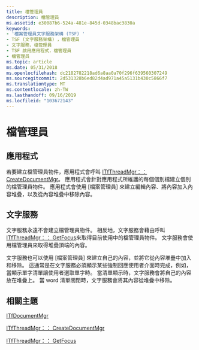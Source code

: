```yaml
---
title: 檔管理員
description: 檔管理員
ms.assetid: e30087b6-524a-481e-845d-0348bac3830a
keywords:
- '檔案管理員文字服務架構 (TSF) '
- TSF (文字服務架構) ，檔管理員
- 文字服務，檔管理員
- TSF 啟用應用程式，檔管理員
- 檔管理員
ms.topic: article
ms.date: 05/31/2018
ms.openlocfilehash: dc2182782218ad6a8aa0a70f296f639560307249
ms.sourcegitcommit: 2d531328b6ed82d4ad971a45a5131b430c5866f7
ms.translationtype: MT
ms.contentlocale: zh-TW
ms.lasthandoff: 09/16/2019
ms.locfileid: "103672143"
---
```

# <a name="document-manager"></a>檔管理員

## <a name="applications"></a>應用程式

若要建立檔管理員物件，應用程式會呼叫 [ITfThreadMgr：： CreateDocumentMgr](/windows/desktop/api/Msctf/nf-msctf-itfthreadmgr-createdocumentmgr)。 應用程式會針對應用程式所維護的每個個別檔建立個別的檔管理員物件。 應用程式會使用 [檔案管理員] 來建立編輯內容、將內容加入內容堆疊，以及從內容堆疊中移除內容。

## <a name="text-services"></a>文字服務

文字服務永遠不會建立檔管理員物件。 相反地，文字服務會藉由呼叫 [ITfThreadMgr：： GetFocus](/windows/desktop/api/Msctf/nf-msctf-itfthreadmgr-getfocus)來取得目前使用中的檔管理員物件。 文字服務會使用檔管理員來取得堆疊頂端的內容。

文字服務也可以使用 [檔案管理員] 來建立自己的內容，並將它從內容堆疊中加入和移除。 這通常是在文字服務必須顯示某些強制回應使用者介面時完成，例如，當顯示單字清單讓使用者選取單字時。 當清單顯示時，文字服務會將自己的內容放在堆疊上。 當 word 清單關閉時，文字服務會將其內容從堆疊中移除。

## <a name="related-topics"></a>相關主題

<dl> <dt>

[ITfDocumentMgr](/windows/desktop/api/Msctf/nn-msctf-itfdocumentmgr)
</dt> <dt>

[ITfThreadMgr：： CreateDocumentMgr](/windows/desktop/api/Msctf/nf-msctf-itfthreadmgr-createdocumentmgr)
</dt> <dt>

[ITfThreadMgr：： GetFocus](/windows/desktop/api/Msctf/nf-msctf-itfthreadmgr-getfocus)
</dt> </dl>

 

 




